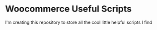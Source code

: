 # Woocommerce Useful Scripts

I'm creating this repository to store all the cool little helpful scripts I find